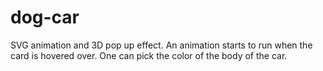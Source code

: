 # dog-car

SVG animation and 3D pop up effect. 
An animation starts to run when the card is hovered over. 
One can pick the color of the body of the car.
